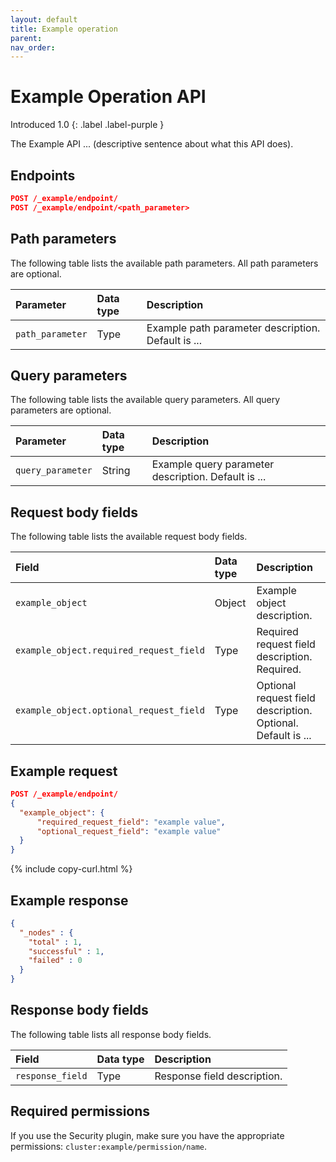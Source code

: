 ```yaml
---
layout: default
title: Example operation
parent: 
nav_order: 
---
```


# Example Operation API 
Introduced 1.0
{: .label .label-purple }

The Example API ... (descriptive sentence about what this API does).

## Endpoints

```json
POST /_example/endpoint/
POST /_example/endpoint/<path_parameter>
```

## Path parameters

The following table lists the available path parameters. All path parameters are optional.

| Parameter | Data type | Description |
| :--- | :--- | :--- |
| `path_parameter` | Type | Example path parameter description. Default is ... |

## Query parameters

The following table lists the available query parameters. All query parameters are optional.

| Parameter |  Data type | Description |
| :--- | :--- | :--- |
| `query_parameter` | String | Example query parameter description. Default is ... |

## Request body fields

The following table lists the available request body fields.

| Field | Data type | Description |
| :--- | :--- | :--- |
| `example_object` | Object | Example object description. |
| `example_object.required_request_field` | Type | Required request field description. Required. |
| `example_object.optional_request_field` | Type | Optional request field description. Optional. Default is ... |

## Example request

```json
POST /_example/endpoint/
{
  "example_object": {
      "required_request_field": "example value",
      "optional_request_field": "example value"
  }
}
```
{% include copy-curl.html %}

## Example response

```json
{
  "_nodes" : {
    "total" : 1,
    "successful" : 1,
    "failed" : 0
  }
}
```

## Response body fields

The following table lists all response body fields.

| Field | Data type | Description |
| :--- | :--- | :--- |
| `response_field` | Type | Response field description. |

## Required permissions

If you use the Security plugin, make sure you have the appropriate permissions: `cluster:example/permission/name`.
